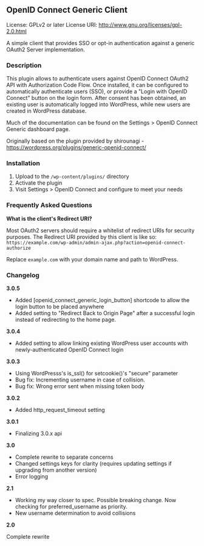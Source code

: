 ## OpenID Connect Generic Client

License: GPLv2 or later
License URI: http://www.gnu.org/licenses/gpl-2.0.html

A simple client that provides SSO or opt-in authentication against a generic OAuth2 Server implementation.

### Description

This plugin allows to authenticate users against OpenID Connect OAuth2 API with Authorization Code Flow.
Once installed, it can be configured to automatically authenticate users (SSO), or provide a "Login with OpenID Connect"
button on the login form. After consent has been obtained, an existing user is automatically logged into WordPress, while 
new users are created in WordPress database.

Much of the documentation can be found on the Settings > OpenID Connect Generic dashboard page.

Originally based on the plugin provided by shirounagi - https://wordpress.org/plugins/generic-openid-connect/

### Installation

1. Upload to the `/wp-content/plugins/` directory
1. Activate the plugin
1. Visit Settings > OpenID Connect and configure to meet your needs

### Frequently Asked Questions

**What is the client's Redirect URI?**

Most OAuth2 servers should require a whitelist of redirect URIs for security purposes. The Redirect URI provided
by this client is like so:  `https://example.com/wp-admin/admin-ajax.php?action=openid-connect-authorize`

Replace `example.com` with your domain name and path to WordPress.

### Changelog


**3.0.5**

* Added [openid_connect_generic_login_button] shortcode to allow the login button to be placed anywhere
* Added setting to "Redirect Back to Origin Page" after a successful login instead of redirecting to the home page.

**3.0.4**

* Added setting to allow linking existing WordPress user accounts with newly-authenticated OpenID Connect login

**3.0.3**

* Using WordPresss's is_ssl() for setcookie()'s "secure" parameter
* Bug fix: Incrementing username in case of collision.
* Bug fix: Wrong error sent when missing token body

**3.0.2**

* Added http_request_timeout setting

**3.0.1**

* Finalizing 3.0.x api

**3.0**

* Complete rewrite to separate concerns
* Changed settings keys for clarity (requires updating settings if upgrading from another version)
* Error logging

**2.1**

* Working my way closer to spec. Possible breaking change.  Now checking for preferred_username as priority.
* New username determination to avoid collisions

**2.0**

Complete rewrite

